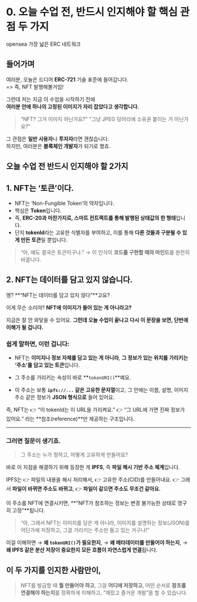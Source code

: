# 0. 오늘 수업 전, 반드시 인지해야 할 핵심 관점 두 가지
opensea 가장 넓은 ERC 네트워크
## **들어가며**

여러분, 오늘은 드디어 **ERC-721** 기술 표준에 들어갑니다.  
=> 즉, NFT 발행해볼거임!

그런데 저는 지금 이 수업을 시작하기 전에  
**여러분 안에 하나의 고정된 이미지가 자리 잡았다고 생각합니다.**

> “NFT? 그거 이미지 아닌가요?”
> “그냥 JPEG 덩어리에 소유권 붙이는 거 아닌가요?”

그 관점은 **일반 사용자**나 **투자자**라면 괜찮습니다.  
하지만, 여러분은 **블록체인 개발자**가 되기로 했죠.

## 오늘 수업 전 반드시 인지해야 할 2가지

## 1. **NFT는 ‘토큰’이다.**

- NFT는 ‘Non-Fungible Token’의 약자입니다.
- 핵심은 **Token**입니다.
- 즉, **ERC-20과 마찬가지로, 스마트 컨트랙트를 통해 발행된 상태값의 한 형태**입니다.
- 단지 **tokenId**라는 고유한 식별자를 부여하고,
  이를 통해 **다른 것들과 구분될 수 있게 만든 토큰**일 뿐입니다.

> “아, 얘도 결국은 토큰이구나.”
> → 이 인식이 **코드를 구현할 때의 마인드**를 완전히 바꿉니다.

## 2. NFT는 **데이터를 담고 있지 않습니다.**

엥?
**“NFT는 데이터를 담고 있지 않다”**고요?

이게 무슨 소리야?
**NFT에 이미지가 들어 있는 게 아니라고?**

지금은 잘 안 와닿을 수 있어요.
**그런데 오늘 수업이 끝나고 다시 이 문장을 보면, 단번에 이해가 될 겁니다.**

### 쉽게 말하면, 이런 겁니다:

- NFT는 **이미지나 정보 자체를 담고 있는 게 아니라**,
  **그 정보가 있는 위치를 가리키는 ‘주소’를 담고 있는 토큰**입니다.

- 그 주소를 가리키는 속성이 바로 **`tokenURI()`**예요.

- 이 주소는 보통 **`ipfs://...` 같은 고유한 문자열**이고,
  그 안에는 이름, 설명, 이미지 주소 같은 정보가 **JSON 형식으로** 들어 있어요.

즉,
NFT는
👉 “이 tokenId는 이 URL을 가리켜요.”
👉 “그 URL에 가면 진짜 정보가 있어요.”
라는 **참조(reference)**만 제공하는 구조입니다.

---

### 그러면 질문이 생기죠.

> 그 주소는 누가 정하고, 어떻게 고유하게 만들어요?

바로 이 지점을 해결하기 위해 등장한 게
**IPFS**, 즉 **파일 해시 기반 주소 체계**입니다.

IPFS는
👉 파일의 내용을 해시 처리해서,
👉 고유한 주소(CID)를 만들어내요.
👉 그래서 **파일이 바뀌면 주소도 바뀌고**,
👉 **파일이 같으면 주소도 무조건 같아요.**

이 주소를 NFT에 연결시키면,
**"NFT가 참조하는 정보는 변경 불가능한 상태로 영구히 고정"**됩니다.

> “아, 그래서 NFT는 이미지를 담은 게 아니라,
> 이미지를 설명하는 정보(JSON)를 어딘가에 저장하고,
> 그걸 가리키는 주소만 들고 있는 거구나!”

이걸 이해하면
→ **왜 `tokenURI()`가 필요한지**,
→ **왜 메타데이터를 만들어야 하는지**,
→ **왜 IPFS 같은 분산 저장이 중요한지**
**모든 흐름이 자연스럽게 연결**됩니다.

## 이 두 가지를 인지한 사람만이,

> NFT를 발급할 때 **뭘 만들어야 하고**,
> 그걸 **어디에 저장하고**,
> 어떤 순서로 **참조를 연결해야 하는지**를 정확하게 이해하고,
> “재밌고 즐거운 개발”을 할 수 있습니다.
